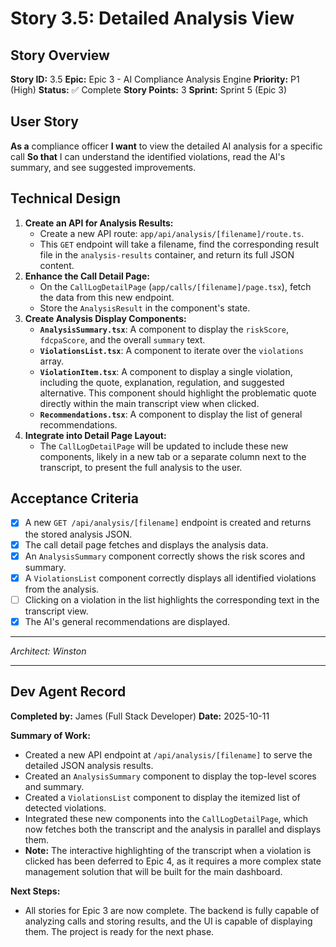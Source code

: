 # Story 3.5: Detailed Analysis View

## Story Overview

**Story ID:** 3.5
**Epic:** Epic 3 - AI Compliance Analysis Engine
**Priority:** P1 (High)
**Status:** ✅ Complete
**Story Points:** 3
**Sprint:** Sprint 5 (Epic 3)

## User Story
**As a** compliance officer
**I want** to view the detailed AI analysis for a specific call
**So that** I can understand the identified violations, read the AI's summary, and see suggested improvements.

## Technical Design
1.  **Create an API for Analysis Results:**
    -   Create a new API route: `app/api/analysis/[filename]/route.ts`.
    -   This `GET` endpoint will take a filename, find the corresponding result file in the `analysis-results` container, and return its full JSON content.
2.  **Enhance the Call Detail Page:**
    -   On the `CallLogDetailPage` (`app/calls/[filename]/page.tsx`), fetch the data from this new endpoint.
    -   Store the `AnalysisResult` in the component's state.
3.  **Create Analysis Display Components:**
    -   **`AnalysisSummary.tsx`**: A component to display the `riskScore`, `fdcpaScore`, and the overall `summary` text.
    -   **`ViolationsList.tsx`**: A component to iterate over the `violations` array.
    -   **`ViolationItem.tsx`**: A component to display a single violation, including the quote, explanation, regulation, and suggested alternative. This component should highlight the problematic quote directly within the main transcript view when clicked.
    -   **`Recommendations.tsx`**: A component to display the list of general recommendations.
4.  **Integrate into Detail Page Layout:**
    -   The `CallLogDetailPage` will be updated to include these new components, likely in a new tab or a separate column next to the transcript, to present the full analysis to the user.

## Acceptance Criteria
- [x] A new `GET /api/analysis/[filename]` endpoint is created and returns the stored analysis JSON.
- [x] The call detail page fetches and displays the analysis data.
- [x] An `AnalysisSummary` component correctly shows the risk scores and summary.
- [x] A `ViolationsList` component correctly displays all identified violations from the analysis.
- [ ] Clicking on a violation in the list highlights the corresponding text in the transcript view.
- [x] The AI's general recommendations are displayed.

---
*Architect: Winston*

---
## Dev Agent Record

**Completed by:** James (Full Stack Developer)
**Date:** 2025-10-11

**Summary of Work:**
- Created a new API endpoint at `/api/analysis/[filename]` to serve the detailed JSON analysis results.
- Created an `AnalysisSummary` component to display the top-level scores and summary.
- Created a `ViolationsList` component to display the itemized list of detected violations.
- Integrated these new components into the `CallLogDetailPage`, which now fetches both the transcript and the analysis in parallel and displays them.
- **Note:** The interactive highlighting of the transcript when a violation is clicked has been deferred to Epic 4, as it requires a more complex state management solution that will be built for the main dashboard.

**Next Steps:**
- All stories for Epic 3 are now complete. The backend is fully capable of analyzing calls and storing results, and the UI is capable of displaying them. The project is ready for the next phase.
